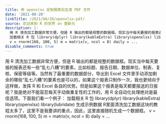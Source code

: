 ```yaml
---
title: 用 openxlsx 定制报表后生成 PDF 文件
date: '2021-08-20'
linkTitle: /2021/08/20/openxlsx-pdf/
source: 欢迎来到 R 的世界 on 楚新元
description: |-
  用 R 清洗加工数据非常方便，但是 R 输出的都是规整的数据框。现实当中每天要报的报表还有一些“乱七八糟”的要素，比如标题、报告日期、数据单位、制表、复核、保密等级等。当然有了最重要的数据部分，导出到 Excel 文件里手动添加剩余的哪些“乱七八糟”的要素也是可以的，如果这个报表只制作一次，我也更倾向于这样做，发挥 R 和 Excel 各自的优势。但是如果这个报表是每天都要报送的日报呢？我是绝对不能容忍每天手动做重复性的工作的，用 R 全自动化处理绝对是最佳选项。下面我们看一个例子：
  加载相关 R 包 library(dplyr) library(kableExtra) library(openxlsx) library(lubridate) 生成示例数据 R里面清洗加工数据这块的教程太多了，这里不是我要讲的重点，因此，这里直接随机生成一个数据框。
  v = rnorm(168, 100, 5) m = matrix(v, ncol = 8) daily = ...
disable_comments: true
---
```

用 R 清洗加工数据非常方便，但是 R 输出的都是规整的数据框。现实当中每天要报的报表还有一些“乱七八糟”的要素，比如标题、报告日期、数据单位、制表、复核、保密等级等。当然有了最重要的数据部分，导出到 Excel 文件里手动添加剩余的哪些“乱七八糟”的要素也是可以的，如果这个报表只制作一次，我也更倾向于这样做，发挥 R 和 Excel 各自的优势。但是如果这个报表是每天都要报送的日报呢？我是绝对不能容忍每天手动做重复性的工作的，用 R 全自动化处理绝对是最佳选项。下面我们看一个例子：
加载相关 R 包 library(dplyr) library(kableExtra) library(openxlsx) library(lubridate) 生成示例数据 R里面清洗加工数据这块的教程太多了，这里不是我要讲的重点，因此，这里直接随机生成一个数据框。
v = rnorm(168, 100, 5) m = matrix(v, ncol = 8) daily = ...